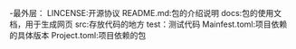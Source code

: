 -最外层：
 LINCENSE:开源协议
 README.md:包的介绍说明
 docs:包的使用文档，用于生成网页
 src:存放代码的地方
 test：测试代码
 Mainfest.toml:项目依赖的具体版本
 Project.toml:项目依赖的包